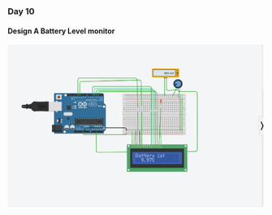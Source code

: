 ### Day 10
#### Design A Battery Level monitor
![day10](https://github.com/jineeshms/jineesh/blob/main/day10.png)
